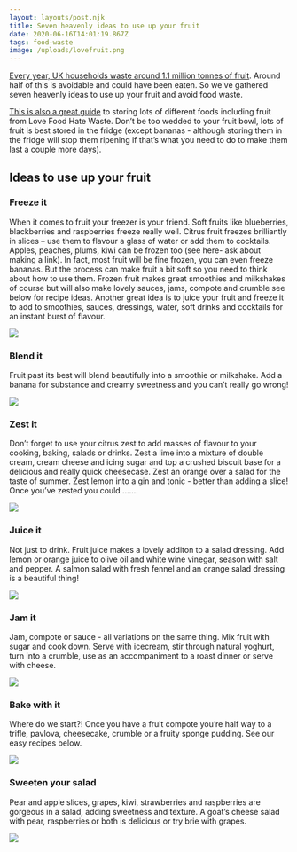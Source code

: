 ```yaml
---
layout: layouts/post.njk
title: Seven heavenly ideas to use up your fruit
date: 2020-06-16T14:01:19.867Z
tags: food-waste
image: /uploads/lovefruit.png
---
```

[Every year, UK households waste around 1.1 million tonnes of fruit](https://www.wrap.org.uk/sites/files/wrap/WRAP%20Fruit%2015%20-%20final.pdf). Around half of this is avoidable and could have been eaten. So we've gathered seven heavenly ideas to use up your fruit and avoid food waste.

[This is also a great guide](https://lovefoodhatewaste.com/article/food-storage-a-z) to storing lots of different foods including fruit from Love Food Hate Waste. Don’t be too wedded to your fruit bowl, lots of fruit is best stored in the fridge (except bananas - although storing them in the fridge will stop them ripening if that’s what you need to do to make them last a couple more days).



## Ideas to use up your fruit

### Freeze it 

When it comes to fruit your freezer is your friend. Soft fruits like blueberries, blackberries and raspberries freeze really well. Citrus fruit freezes brilliantly in slices – use them to flavour a glass of water or add them to cocktails. Apples, peaches, plums, kiwi can be frozen too (see here- ask about making a link). In fact, most fruit will be fine frozen, you can even freeze bananas. But the process can make fruit a bit soft so you need to think about how to use them. Frozen fruit makes great smoothies and milkshakes of course but will also make lovely sauces, jams, compote and crumble see below for recipe ideas. Another great idea is to juice your fruit and freeze it to add to smoothies, sauces, dressings, water, soft drinks and cocktails for an instant burst of flavour.

![](/uploads/freeze.png)

### Blend it  

Fruit past its best will blend beautifully into a smoothie or milkshake. Add a banana for substance and creamy sweetness and you can’t really go wrong!

![](/uploads/blend.png)

### Zest it 

Don’t forget to use your citrus zest to add masses of flavour to your cooking, baking, salads or drinks. Zest a lime into a mixture of double cream, cream cheese and icing sugar and top a crushed biscuit base for a delicious and really quick cheesecase. Zest an orange over a salad for the taste of summer. Zest lemon into a gin and tonic - better than adding a slice! Once you’ve zested you could …….

![](/uploads/zest.png)

### Juice it 

Not just to drink. Fruit juice makes a lovely additon to a salad dressing. Add lemon or orange juice to olive oil and white wine vinegar, season with salt and pepper. A salmon salad with fresh fennel and an orange salad dressing is a beautiful thing!

![](/uploads/juice.png)

### Jam it 

Jam, compote or sauce - all variations on the same thing. Mix fruit with sugar and cook down. Serve with icecream, stir through natural yoghurt, turn into a crumble, use as an accompaniment to a roast dinner or serve with cheese.

![](/uploads/jam.png)

### Bake with it 

Where do we start?! Once you have a fruit compote you’re half way to a trifle, pavlova, cheesecake, crumble or a fruity sponge pudding. See our easy recipes below.

![](/uploads/bake.png)

### Sweeten your salad 

Pear and apple slices, grapes, kiwi, strawberries and raspberries are gorgeous in a salad, adding sweetness and texture. A goat’s cheese salad with pear, raspberries or both is delicious or try brie with grapes.

![](/uploads/sweetensalad.png)